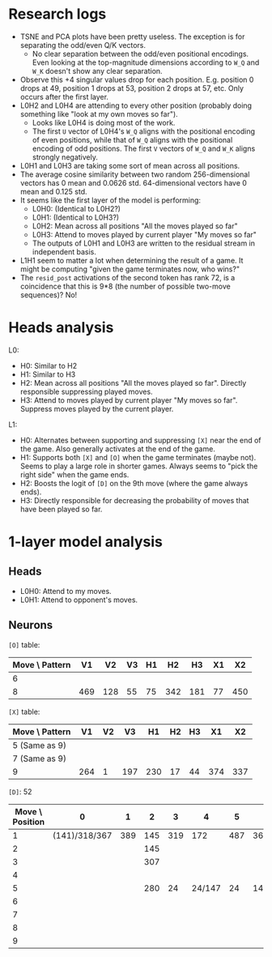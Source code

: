 # Research logs

- TSNE and PCA plots have been pretty useless. The exception is for separating the odd/even Q/K vectors.
  - No clear separation between the odd/even positional encodings. Even looking at the top-magnitude dimensions according to `W_Q` and `W_K` doesn't show any clear separation.
- Observe this +4 singular values drop for each position. E.g. position 0 drops at 49, position 1 drops at 53, position 2 drops at 57, etc. Only occurs after the first layer.
- L0H2 and L0H4 are attending to every other position (probably doing something like "look at my own moves so far").
  - Looks like L0H4 is doing most of the work.
  - The first `U` vector of L0H4's `W_Q` aligns with the positional encoding of even positions, while that of `W_Q` aligns with the positional encoding of odd positions. The first `V` vectors of `W_Q` and `W_K` aligns strongly negatively.
- L0H1 and L0H3 are taking some sort of mean across all positions.
- The average cosine similarity between two random 256-dimensional vectors has 0 mean and 0.0626 std. 64-dimensional vectors have 0 mean and 0.125 std.
- It seems like the first layer of the model is performing:
  - L0H0: (Identical to L0H2?)
  - L0H1: (Identical to L0H3?)
  - L0H2: Mean across all positions "All the moves played so far"
  - L0H3: Attend to moves played by current player "My moves so far"
  - The outputs of L0H1 and L0H3 are written to the residual stream in independent basis.
- L1H1 seem to matter a lot when determining the result of a game. It might be computing "given the game terminates now, who wins?"
- The `resid_post` activations of the second token has rank 72, is a coincidence that this is 9*8 (the number of possible two-move sequences)? No!
  

# Heads analysis

L0:
- H0: Similar to H2
- H1: Similar to H3
- H2: Mean across all positions "All the moves played so far". Directly responsible suppressing played moves.
- H3: Attend to moves played by current player "My moves so far". Suppress moves played by the current player.

L1:
- H0: Alternates between supporting and suppressing `[X]` near the end of the game. Also generally activates at the end of the game.
- H1: Supports both `[X]` and `[O]` when the game terminates (maybe not). Seems to play a large role in shorter games. Always seems to "pick the right side" when the game ends.
- H2: Boosts the logit of `[D]` on the 9th move (where the game always ends).
- H3: Directly responsible for decreasing the probability of moves that have been played so far.


# 1-layer model analysis

## Heads
- L0H0: Attend to my moves.
- L0H1: Attend to opponent's moves.


## Neurons

`[O]` table:

| Move \ Pattern | V1  | V2  | V3  | H1  | H2  | H3  | X1  | X2  |
| -------------- | --- | --- | --- | --- | --- | --- | --- | --- |
| 6              |     |     |     |     |     |     |     |     |
| 8              | 469 | 128 | 55  | 75  | 342 | 181 | 77  | 450 |

`[X]` table:

| Move \ Pattern | V1  | V2  | V3  | H1  | H2  | H3  | X1  | X2  |
| -------------- | --- | --- | --- | --- | --- | --- | --- | --- |
| 5 (Same as 9)  |     |     |     |     |     |     |     |     |
| 7 (Same as 9)  |     |     |     |     |     |     |     |     |
| 9              | 264 | 1   | 197 | 230 | 17  | 44  | 374 | 337 |

`[D]`: 52

| Move \ Position | 0             | 1   | 2   | 3   | 4      | 5   | 6       | 7     | 8      |
| --------------- | ------------- | --- | --- | --- | ------ | --- | ------- | ----- | ------ |
| 1               | (141)/318/367 | 389 | 145 | 319 | 172    | 487 | 36      | 247   | 436    |
| 2               |               |     | 145 |     |        |     |         |       | 277    |
| 3               |               |     | 307 |     |        |     |         | 28/29 | 28/29  |
| 4               |               |     |     |     |        |     |         |       | -28/29 |
| 5               |               |     | 280 | 24  | 24/147 | 24  | 147/280 |       |        |
| 6               |               |     |     |     |        |     |         |       |        |
| 7               |               |     |     |     |        |     |         |       |        |
| 8               |               |     |     |     |        |     |         |       |        |
| 9               |               |     |     |     |        |     |         |       |        |